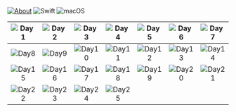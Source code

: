 [![About](https://img.shields.io/badge/Advent_Of_Code-2018-brightgreen.svg)](https://adventofcode.com/2018/about)
![Swift](https://img.shields.io/badge/Swift-4.2-orange.svg)
![macOS](https://img.shields.io/badge/Platform-macOS-lightgrey.svg)

| ![Day1](https://img.shields.io/badge/Day1-★-gold.svg) | ![Day2](https://img.shields.io/badge/Day2-★-gold.svg) | ![Day3](https://img.shields.io/badge/Day3-★-gold.svg)  | ![Day4](https://img.shields.io/badge/Day4-★-gold.svg) | ![Day5](https://img.shields.io/badge/Day5-★-gold.svg) | ![Day6](https://img.shields.io/badge/Day6-★-gold.svg) | ![Day7](https://img.shields.io/badge/Day7-★-gold.svg) |
|:-:|:-:|:-:|:-:|:-:|:-:|:-:|
| ![Day8](https://img.shields.io/badge/Day8-★-gold.svg) | ![Day9](https://img.shields.io/badge/Day9-★-gold.svg) | ![Day10](https://img.shields.io/badge/Day10-★-gold.svg) | ![Day11](https://img.shields.io/badge/Day11-★-gold.svg) | ![Day12](https://img.shields.io/badge/Day12-★-gold.svg) | ![Day13](https://img.shields.io/badge/Day13-★-gold.svg) | ![Day14](https://img.shields.io/badge/Day14-★-gold.svg) |
![Day15](https://img.shields.io/badge/Day15-★-gold.svg)      |    ![Day16](https://img.shields.io/badge/Day16-★-gold.svg) | ![Day17](https://img.shields.io/badge/Day17-★-gold.svg)  | ![Day18](https://img.shields.io/badge/Day18-★-gold.svg) | ![Day19](https://img.shields.io/badge/Day19-★-gold.svg) | ![Day20](https://img.shields.io/badge/Day20-★-gold.svg) | ![Day21](https://img.shields.io/badge/Day21-★-gold.svg) |
| ![Day22](https://img.shields.io/badge/Day22-★-gold.svg) | ![Day23](https://img.shields.io/badge/Day23-★-gold.svg) | ![Day24](https://img.shields.io/badge/Day24-★-gold.svg) | ![Day25](https://img.shields.io/badge/Day25-★-gold.svg) |  |  |  |
